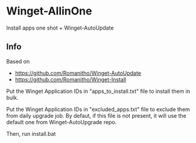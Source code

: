 # Winget-AllinOne
Install apps one shot + Winget-AutoUpdate

## Info
Based on
- https://github.com/Romanitho/Winget-AutoUpdate
- https://github.com/Romanitho/Winget-Install


Put the Winget Application IDs in "apps_to_install.txt" file to install them in bulk.

Put the Winget Application IDs in "excluded_apps.txt" file to exclude them from daily upgrade job. By defaut, if this file is not present, it will use the default one from Winget-AutoUpgrade repo.

Then, run install.bat
